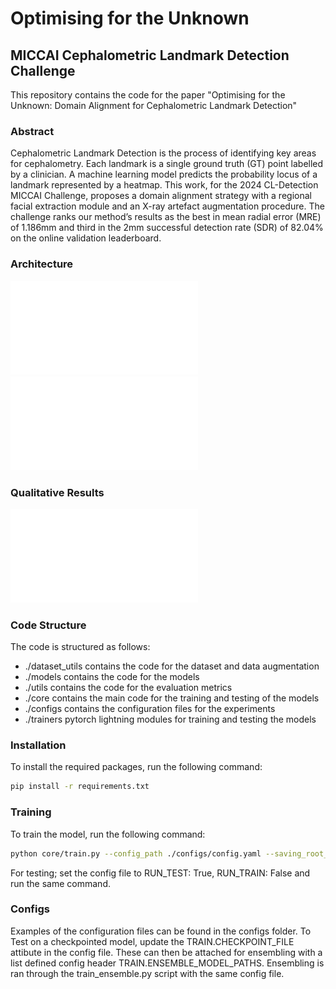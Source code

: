 # Optimising for the Unknown

## MICCAI Cephalometric Landmark Detection Challenge

This repository contains the code for the paper "Optimising for the Unknown: Domain Alignment for Cephalometric Landmark Detection"

### Abstract
Cephalometric Landmark Detection is the process of identifying key areas for cephalometry. Each landmark is a single ground truth (GT) point labelled by a clinician.
A machine learning model predicts the probability locus of a landmark represented by a heatmap.
This work, for the 2024 CL-Detection MICCAI Challenge, proposes a domain alignment strategy with a regional facial extraction module and an X-ray artefact augmentation procedure.
The challenge ranks our method’s results as the best in mean radial error (MRE) of 1.186mm and third in the 2mm successful detection rate (SDR) of 82.04% on the online validation leaderboard.

### Architecture

![Architecture](./imgs/rcnn_diagram.pdf)
![Architecture](./imgs/architecture_diagram.pdf)


### Qualitative Results
![Qualitative Results](./imgs/challenge_qualitative_figure.pdf)


### Code Structure
The code is structured as follows:
 - ./dataset_utils contains the code for the dataset and data augmentation
 - ./models contains the code for the models
 - ./utils contains the code for the evaluation metrics
 - ./core contains the main code for the training and testing of the models
 - ./configs contains the configuration files for the experiments
 - ./trainers pytorch lightning modules for training and testing the models

### Installation
To install the required packages, run the following command:
```bash
pip install -r requirements.txt
```

### Training
To train the model, run the following command:
```bash
python core/train.py --config_path ./configs/config.yaml --saving_root_dir ./results
```

For testing; set the config file to RUN_TEST: True, RUN_TRAIN: False and run the same command.


### Configs 

Examples of the configuration files can be found in the configs folder.
To Test on a checkpointed model, update the TRAIN.CHECKPOINT_FILE attibute in the config file.
These can then be attached for ensembling with a list defined config header TRAIN.ENSEMBLE_MODEL_PATHS.
Ensembling is ran through the train_ensemble.py script with the same config file. 
